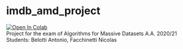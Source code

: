 # imdb_amd_project
[![Open In Colab](https://colab.research.google.com/assets/colab-badge.svg)](https://colab.research.google.com/github/nicolasfacchinetti97/imdb_amd_project/blob/main/imdb_market_basket_analysis.ipynb) <br />
Project for the exam of Algorithms for Massive Datasets A.A. 2020/21 <br />
Students: Belotti Antonio, Facchinetti Nicolas
